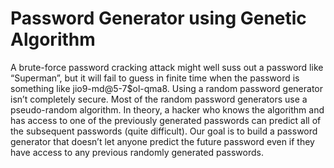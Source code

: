 # Password Generator using Genetic Algorithm

A brute-force password cracking attack might well suss out a password like “Superman”, but it will fail to
guess in finite time when the password is something like jio9-md@5-7$ol-qma8. Using a random
password generator isn’t completely secure. Most of the random password generators use a
pseudo-random algorithm. In theory, a hacker who knows the algorithm and has access to one of the
previously generated passwords can predict all of the subsequent passwords (quite difficult). Our goal is
to build a password generator that doesn’t let anyone predict the future password even if they have
access to any previous randomly generated passwords.
